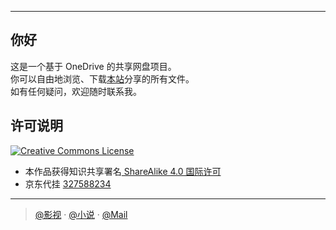 </div>

---

## 你好

这是一个基于 OneDrive 的共享网盘项目。
<br>
你可以自由地浏览、下载[本站](https://www.yiyun.cf)分享的所有文件。
<br>
如有任何疑问，欢迎随时联系我。



## 许可说明

<a rel="license" href="http://creativecommons.org/licenses/by-sa/4.0/"><img alt="Creative Commons License" style="border-width:0" src="https://i.creativecommons.org/l/by-sa/4.0/88x31.png" /></a>

- 本作品获得知识共享署名[ ShareAlike 4.0 国际许可](http://creativecommons.org/licenses/by-sa/4.0/)
- 京东代挂 [327588234](https://jq.qq.com/?_wv=1027&k=61NSLU8V)

---

> [@影视](https://www.yiyun.ml) · [@小说](https://www.freeysb.ml) · [@Mail](mailto:1@zxji.top) 
> 
